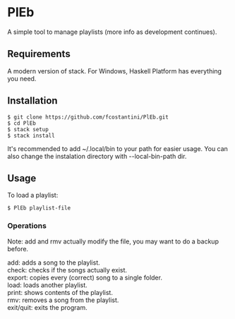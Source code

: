 # PlEb  
A simple tool to manage playlists (more info as development continues).  

## Requirements  

A modern version of stack. For Windows, Haskell Platform has everything you need.

## Installation  

    $ git clone https://github.com/fcostantini/PlEb.git  
    $ cd PlEb  
    $ stack setup  
    $ stack install  

It's recommended to add ~/.local/bin to your path for easier usage. You can also change the instalation directory with --local-bin-path dir.  

## Usage  

To load a playlist:  

    $ PlEb playlist-file  

### Operations  

Note: add and rmv actually modify the file, you may want to do a backup before.  

add: adds a song to the playlist.  
check: checks if the songs actually exist.  
export: copies every (correct) song to a single folder.  
load: loads another playlist.  
print: shows contents of the playlist.  
rmv: removes a song from the playlist.  
exit/quit: exits the program.  
